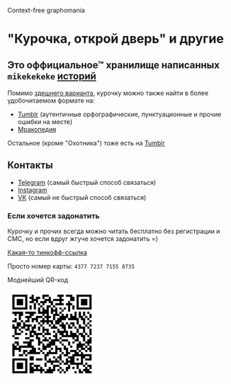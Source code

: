 Context-free graphomania
# "Курочка, открой дверь" и другие
## Это оффициальное™ хранилище написанных `mikekekeke` [историй](https://github.com/mikekeke/stories)
Помимо [здешнего варианта](https://github.com/mikekeke/stories/blob/main/chiken), курочку можно также найти в более удобочитаемом формате на:
* [Tumblr](https://mikekekeke.tumblr.com/post/29042421935/%D0%BA%D1%83%D1%80%D0%BE%D1%87%D0%BA%D0%B0-%D0%BE%D1%82%D0%BA%D1%80%D0%BE%D0%B9-%D0%B4%D0%B2%D0%B5%D1%80%D1%8C) (аутентичные орфографические, пунктуационные и прочие ошибки на месте)
* [Мракопедия](https://mrakopedia.net/wiki/%D0%9A%D1%83%D1%80%D0%BE%D1%87%D0%BA%D0%B0,_%D0%BE%D1%82%D0%BA%D1%80%D0%BE%D0%B9_%D0%B4%D0%B2%D0%B5%D1%80%D1%8C)

Остальное (кроме "Охотника") тоже есть на [Tumblr](https://mikekekeke.tumblr.com)

## Контакты
* [Telegram](https://t.me/mikekekeke) (самый быстрый способ связаться)
* [Instagram](https://href.li/?https://www.instagram.com/marmalade_poacher)
* [VK](https://t.me/mikekekeke%3Cbr%3Ehttps://vk.com/littlechavo) (самый не быстрый способ связаться)

### Если хочется задонатить
Курочку и прочих всегда можно читать бесплатно без регистрации и СМС, но если вдруг жгуче хочется задонатить =)

[Какая-то тинкофф-ссылка](https://www.tinkoff.ru/rm/lazarev.mikhail7/wZMG775150)

Просто номер карты: `4377 7237 7155 8735`

Моднейший QR-код

<img src="donate/qr.jpg" align="left" width="200" height="200">
